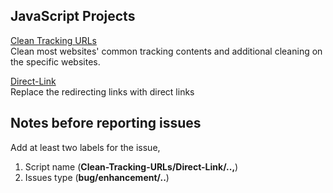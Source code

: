 ## JavaScript Projects

[Clean Tracking URLs](https://github.com/cilxe/JavaScriptProjects/blob/main/Clean-URLs.js)   
Clean most websites' common tracking contents and additional cleaning on the specific websites.
  
[Direct-Link](https://github.com/cilxe/JavaScriptProjects/blob/main/Direct-Link.js)  
Replace the redirecting links with direct links  

## Notes before reporting issues
Add at least two labels for the issue, 
1. Script name (**Clean-Tracking-URLs/Direct-Link/..,**) 
2. Issues type (**bug/enhancement/..**)
